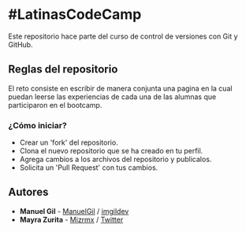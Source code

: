 # #LatinasCodeCamp

Este repositorio hace parte del curso de control de versiones con Git y GitHub.

## Reglas del repositorio

El reto consiste en escribir de manera conjunta una pagina en la cual puedan leerse las
experiencias de cada una de las alumnas que participaron en el bootcamp.

### ¿Cómo iniciar?

- Crear un 'fork' del repositorio.
- Clona el nuevo repositorio que se ha creado en tu perfil.
- Agrega cambios a los archivos del repositorio y publicalos.
- Solicita un 'Pull Request' con tus cambios.

## Autores

- **Manuel Gil** - [ManuelGil](https://github.com/ManuelGil) / [imgildev](https://github.com/imgildev)
- **Mayra Zurita** - [Mizrmx](https://github.com/Mizrmx) / [Twitter](https://twitter.com/mizrmx)
